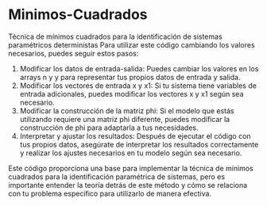 # Minimos-Cuadrados
Técnica de mínimos cuadrados para la identificación de sistemas paramétricos deterministas
Para utilizar este código cambiando los valores necesarios, puedes seguir estos pasos:
1. Modificar los datos de entrada-salida: Puedes cambiar los valores en los arrays n y y para representar tus propios datos de entrada y salida.
2. Modificar los vectores de entrada x y x1: Si tu sistema tiene variables de entrada adicionales, puedes modificar los vectores x y x1 según sea necesario.
3. Modificar la construcción de la matriz phi: Si el modelo que estás utilizando requiere una matriz phi diferente, puedes modificar la construcción de phi para adaptarla a tus necesidades.
4. Interpretar y ajustar los resultados: Después de ejecutar el código con tus propios datos, asegúrate de interpretar los resultados correctamente y realizar los ajustes necesarios en tu modelo según sea necesario.

Este código proporciona una base para implementar la técnica de mínimos cuadrados para la identificación paramétrica de sistemas, pero es importante entender la teoría detrás de este método y cómo se relaciona con tu problema específico para utilizarlo de manera efectiva.
